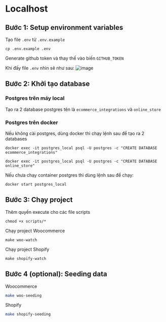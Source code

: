 # Localhost

## Bước 1: Setup environment variables
Tạo file `.env` từ `.env.example`
```
cp .env.example .env
```

Generate github token và thay thế vào biến `GITHUB_TOKEN`

Khi đấy file `.env` nhìn sẽ như sau:
![image](https://s3-ap-southeast-1.amazonaws.com/gemtickets/production/dashboard/eff7e10c-42cf-45c4-b194-6ad600e471b9.png)

## Bước 2: Khởi tạo database
### Postgres trên máy local
Tạo ra 2 database postgres tên là `ecommerce_integrations` và `online_store`

### Postgres trên docker
Nếu không cài postgres, dùng docker thì chạy lệnh sau để tạo ra 2  databases
```
docker exec -it postgres_local psql -U postgres -c "CREATE DATABASE ecommerce_integrations"
```
```
docker exec -it postgres_local psql -U postgres -c "CREATE DATABASE online_store"
```
Nếu chưa chạy container postgres thì dùng lệnh sau để chạy:
```
docker start postgres_local
```

## Bước 3: Chạy project

Thêm quyền execute cho các file scripts
```
chmod +x scripts/*
```

Chạy project Woocommerce
```
make woo-watch
```

Chạy project Shopify
```
make shopify-watch
```

## Bước 4 (optional): Seeding data

Woocommerce

```bash
make woo-seeding
```

Shopify

```bash
make shopify-seeding
```
